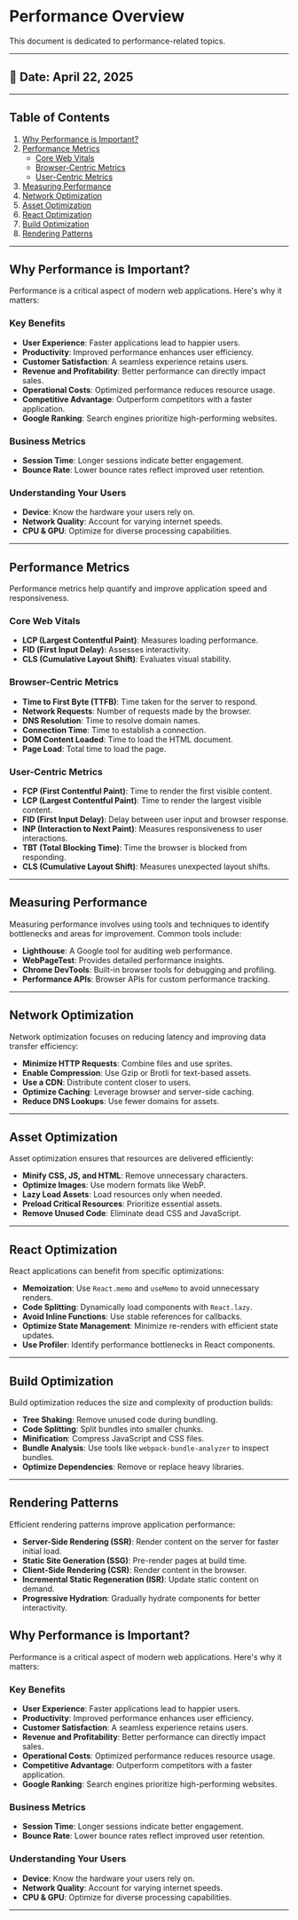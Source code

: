 # Performance Overview

This document is dedicated to performance-related topics.

---

## 📅 Date: April 22, 2025

---

## Table of Contents

1. [Why Performance is Important?](#why-performance-is-important)
2. [Performance Metrics](#performance-metrics)
    - [Core Web Vitals](#core-web-vitals)
    - [Browser-Centric Metrics](#browser-centric-metrics)
    - [User-Centric Metrics](#user-centric-metrics)
3. [Measuring Performance](#measuring-performance)
4. [Network Optimization](#network-optimization)
5. [Asset Optimization](#asset-optimization)
6. [React Optimization](#react-optimization)
7. [Build Optimization](#build-optimization)
8. [Rendering Patterns](#rendering-patterns)

---

## Why Performance is Important?

Performance is a critical aspect of modern web applications. Here's why it matters:

### Key Benefits
- **User Experience**: Faster applications lead to happier users.
- **Productivity**: Improved performance enhances user efficiency.
- **Customer Satisfaction**: A seamless experience retains users.
- **Revenue and Profitability**: Better performance can directly impact sales.
- **Operational Costs**: Optimized performance reduces resource usage.
- **Competitive Advantage**: Outperform competitors with a faster application.
- **Google Ranking**: Search engines prioritize high-performing websites.

### Business Metrics
- **Session Time**: Longer sessions indicate better engagement.
- **Bounce Rate**: Lower bounce rates reflect improved user retention.

### Understanding Your Users
- **Device**: Know the hardware your users rely on.
- **Network Quality**: Account for varying internet speeds.
- **CPU & GPU**: Optimize for diverse processing capabilities.

---

## Performance Metrics

Performance metrics help quantify and improve application speed and responsiveness.

### Core Web Vitals
- **LCP (Largest Contentful Paint)**: Measures loading performance.
- **FID (First Input Delay)**: Assesses interactivity.
- **CLS (Cumulative Layout Shift)**: Evaluates visual stability.

### Browser-Centric Metrics
- **Time to First Byte (TTFB)**: Time taken for the server to respond.
- **Network Requests**: Number of requests made by the browser.
- **DNS Resolution**: Time to resolve domain names.
- **Connection Time**: Time to establish a connection.
- **DOM Content Loaded**: Time to load the HTML document.
- **Page Load**: Total time to load the page.

### User-Centric Metrics
- **FCP (First Contentful Paint)**: Time to render the first visible content.
- **LCP (Largest Contentful Paint)**: Time to render the largest visible content.
- **FID (First Input Delay)**: Delay between user input and browser response.
- **INP (Interaction to Next Paint)**: Measures responsiveness to user interactions.
- **TBT (Total Blocking Time)**: Time the browser is blocked from responding.
- **CLS (Cumulative Layout Shift)**: Measures unexpected layout shifts.

---

## Measuring Performance

Measuring performance involves using tools and techniques to identify bottlenecks and areas for improvement. Common tools include:

- **Lighthouse**: A Google tool for auditing web performance.
- **WebPageTest**: Provides detailed performance insights.
- **Chrome DevTools**: Built-in browser tools for debugging and profiling.
- **Performance APIs**: Browser APIs for custom performance tracking.

---

## Network Optimization

Network optimization focuses on reducing latency and improving data transfer efficiency:

- **Minimize HTTP Requests**: Combine files and use sprites.
- **Enable Compression**: Use Gzip or Brotli for text-based assets.
- **Use a CDN**: Distribute content closer to users.
- **Optimize Caching**: Leverage browser and server-side caching.
- **Reduce DNS Lookups**: Use fewer domains for assets.

---

## Asset Optimization

Asset optimization ensures that resources are delivered efficiently:

- **Minify CSS, JS, and HTML**: Remove unnecessary characters.
- **Optimize Images**: Use modern formats like WebP.
- **Lazy Load Assets**: Load resources only when needed.
- **Preload Critical Resources**: Prioritize essential assets.
- **Remove Unused Code**: Eliminate dead CSS and JavaScript.

---

## React Optimization

React applications can benefit from specific optimizations:

- **Memoization**: Use `React.memo` and `useMemo` to avoid unnecessary renders.
- **Code Splitting**: Dynamically load components with `React.lazy`.
- **Avoid Inline Functions**: Use stable references for callbacks.
- **Optimize State Management**: Minimize re-renders with efficient state updates.
- **Use Profiler**: Identify performance bottlenecks in React components.

---

## Build Optimization

Build optimization reduces the size and complexity of production builds:

- **Tree Shaking**: Remove unused code during bundling.
- **Code Splitting**: Split bundles into smaller chunks.
- **Minification**: Compress JavaScript and CSS files.
- **Bundle Analysis**: Use tools like `webpack-bundle-analyzer` to inspect bundles.
- **Optimize Dependencies**: Remove or replace heavy libraries.

---

## Rendering Patterns

Efficient rendering patterns improve application performance:

- **Server-Side Rendering (SSR)**: Render content on the server for faster initial load.
- **Static Site Generation (SSG)**: Pre-render pages at build time.
- **Client-Side Rendering (CSR)**: Render content in the browser.
- **Incremental Static Regeneration (ISR)**: Update static content on demand.
- **Progressive Hydration**: Gradually hydrate components for better interactivity.



## Why Performance is Important?

Performance is a critical aspect of modern web applications. Here's why it matters:

### Key Benefits
- **User Experience**: Faster applications lead to happier users.
- **Productivity**: Improved performance enhances user efficiency.
- **Customer Satisfaction**: A seamless experience retains users.
- **Revenue and Profitability**: Better performance can directly impact sales.
- **Operational Costs**: Optimized performance reduces resource usage.
- **Competitive Advantage**: Outperform competitors with a faster application.
- **Google Ranking**: Search engines prioritize high-performing websites.

### Business Metrics
- **Session Time**: Longer sessions indicate better engagement.
- **Bounce Rate**: Lower bounce rates reflect improved user retention.

### Understanding Your Users
- **Device**: Know the hardware your users rely on.
- **Network Quality**: Account for varying internet speeds.
- **CPU & GPU**: Optimize for diverse processing capabilities.

---

